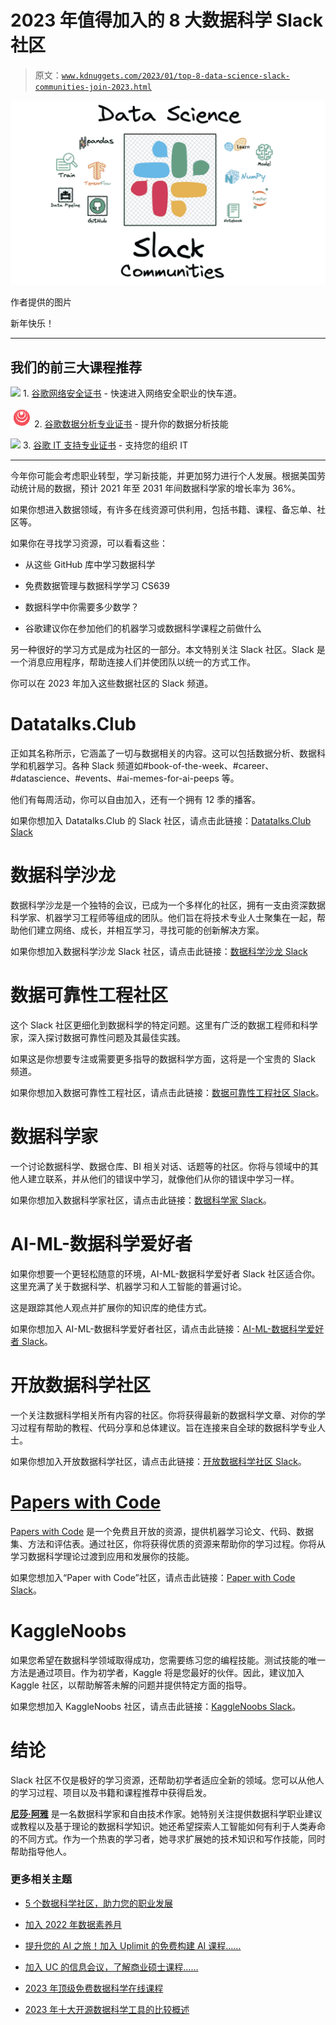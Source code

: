# 2023 年值得加入的 8 大数据科学 Slack 社区

> 原文：[`www.kdnuggets.com/2023/01/top-8-data-science-slack-communities-join-2023.html`](https://www.kdnuggets.com/2023/01/top-8-data-science-slack-communities-join-2023.html)

![2023 年 8 大数据科学 Slack 社区](img/1491e3cbccc610ce73936b427f2e5d6a.png)

作者提供的图片

新年快乐！

* * *

## 我们的前三大课程推荐

![](img/0244c01ba9267c002ef39d4907e0b8fb.png) 1\. [谷歌网络安全证书](https://www.kdnuggets.com/google-cybersecurity) - 快速进入网络安全职业的快车道。

![](img/e225c49c3c91745821c8c0368bf04711.png) 2\. [谷歌数据分析专业证书](https://www.kdnuggets.com/google-data-analytics) - 提升你的数据分析技能

![](img/0244c01ba9267c002ef39d4907e0b8fb.png) 3\. [谷歌 IT 支持专业证书](https://www.kdnuggets.com/google-itsupport) - 支持您的组织 IT

* * *

今年你可能会考虑职业转型，学习新技能，并更加努力进行个人发展。根据美国劳动统计局的数据，预计 2021 年至 2031 年间数据科学家的增长率为 36%。

如果你想进入数据领域，有许多在线资源可供利用，包括书籍、课程、备忘单、社区等。

如果你在寻找学习资源，可以看看这些：

+   从这些 GitHub 库中学习数据科学

+   免费数据管理与数据科学学习 CS639

+   数据科学中你需要多少数学？

+   谷歌建议你在参加他们的机器学习或数据科学课程之前做什么

另一种很好的学习方式是成为社区的一部分。本文特别关注 Slack 社区。Slack 是一个消息应用程序，帮助连接人们并使团队以统一的方式工作。

你可以在 2023 年加入这些数据社区的 Slack 频道。

# Datatalks.Club

正如其名称所示，它涵盖了一切与数据相关的内容。这可以包括数据分析、数据科学和机器学习。各种 Slack 频道如#book-of-the-week、#career、#datascience、#events、#ai-memes-for-ai-peeps 等。

他们有每周活动，你可以自由加入，还有一个拥有 12 季的播客。

如果你想加入 Datatalks.Club 的 Slack 社区，请点击此链接：[Datatalks.Club Slack](https://datatalks.club/slack.html)

# 数据科学沙龙

数据科学沙龙是一个独特的会议，已成为一个多样化的社区，拥有一支由资深数据科学家、机器学习工程师等组成的团队。他们旨在将技术专业人士聚集在一起，帮助他们建立网络、成长，并相互学习，寻找可能的创新解决方案。

如果你想加入数据科学沙龙 Slack 社区，请点击此链接：[数据科学沙龙 Slack](https://info.datascience.salon/apply-to-dss-slack-workspace)

# 数据可靠性工程社区

这个 Slack 社区更细化到数据科学的特定问题。这里有广泛的数据工程师和科学家，深入探讨数据可靠性问题及其最佳实践。

如果这是你想要专注或需要更多指导的数据科学方面，这将是一个宝贵的 Slack 频道。

如果你想加入数据可靠性工程社区，请点击此链接：[数据可靠性工程社区 Slack](https://datareliabili-h4y1326.slack.com/join/shared_invite/zt-16md9v2dw-DjHdb_zSg7UD6i5iayYqyg#/shared-invite/email)。

# 数据科学家

一个讨论数据科学、数据仓库、BI 相关对话、话题等的社区。你将与领域中的其他人建立联系，并从他们的错误中学习，就像他们从你的错误中学习一样。

如果你想加入数据科学家社区，请点击此链接：[数据科学家 Slack](https://datascientists.slack.com/)。

# AI-ML-数据科学爱好者

如果你想要一个更轻松随意的环境，AI-ML-数据科学爱好者 Slack 社区适合你。这里充满了关于数据科学、机器学习和人工智能的普遍讨论。

这是跟踪其他人观点并扩展你的知识库的绝佳方式。

如果你想加入 AI-ML-数据科学爱好者社区，请点击此链接：[AI-ML-数据科学爱好者 Slack](https://datasciencelovers.slack.com/)。

# 开放数据科学社区

一个关注数据科学相关所有内容的社区。你将获得最新的数据科学文章、对你的学习过程有帮助的教程、代码分享和总体建议。旨在连接来自全球的数据科学专业人士。

如果你想加入开放数据科学社区，请点击此链接：[开放数据科学社区 Slack](https://odscglobal.slack.com/signup#/domain-signup)。

# [Papers with Code](https://paperswithcode.com/)

[Papers with Code](https://paperswithcode.com/) 是一个免费且开放的资源，提供机器学习论文、代码、数据集、方法和评估表。通过社区，你将获得优质的资源来帮助你的学习过程。你将从学习数据科学理论过渡到应用和发展你的技能。

如果您想加入“Paper with Code”社区，请点击此链接：[Paper with Code Slack](https://paperswithcode.slack.com/join/shared_invite/zt-1l0yymldz-IHkNZMreT7s4r6O5EU2LLQ#/shared-invite/email)。

# KaggleNoobs

如果您希望在数据科学领域取得成功，您需要练习您的编程技能。测试技能的唯一方法是通过项目。作为初学者，Kaggle 将是您最好的伙伴。因此，建议加入 Kaggle 社区，以帮助解答未解的问题并提供特定方面的指导。

如果您想加入 KaggleNoobs 社区，请点击此链接：[KaggleNoobs Slack](https://kagglenoobs.slack.com/signup#/domain-signup)。

# 结论

Slack 社区不仅是极好的学习资源，还帮助初学者适应全新的领域。您可以从他人的学习过程、项目以及书籍和课程推荐中获得启发。

**[尼莎·阿雅](https://www.linkedin.com/in/nisha-arya-ahmed/)** 是一名数据科学家和自由技术作家。她特别关注提供数据科学职业建议或教程以及基于理论的数据科学知识。她还希望探索人工智能如何有利于人类寿命的不同方式。作为一个热衷的学习者，她寻求扩展她的技术知识和写作技能，同时帮助指导他人。

### 更多相关主题

+   [5 个数据科学社区，助力您的职业发展](https://www.kdnuggets.com/5-data-science-communities-to-advance-your-career)

+   [加入 2022 年数据素养月](https://www.kdnuggets.com/2022/09/datacamp-join-data-literacy-month-2022.html)

+   [提升您的 AI 之旅！加入 Uplimit 的免费构建 AI 课程……](https://www.kdnuggets.com/2024/01/uplimit-supercharge-your-ai-journey-openai-course)

+   [加入 UC 的信息会议，了解商业硕士课程……](https://www.kdnuggets.com/2022/10/ucincinnati-join-ucs-information-session-masters-business-analytics-program.html)

+   [2023 年顶级免费数据科学在线课程](https://www.kdnuggets.com/2023/03/top-free-data-science-online-courses-2023.html)

+   [2023 年十大开源数据科学工具的比较概述](https://www.kdnuggets.com/a-comparative-overview-of-the-top-10-open-source-data-science-tools-in-2023)
